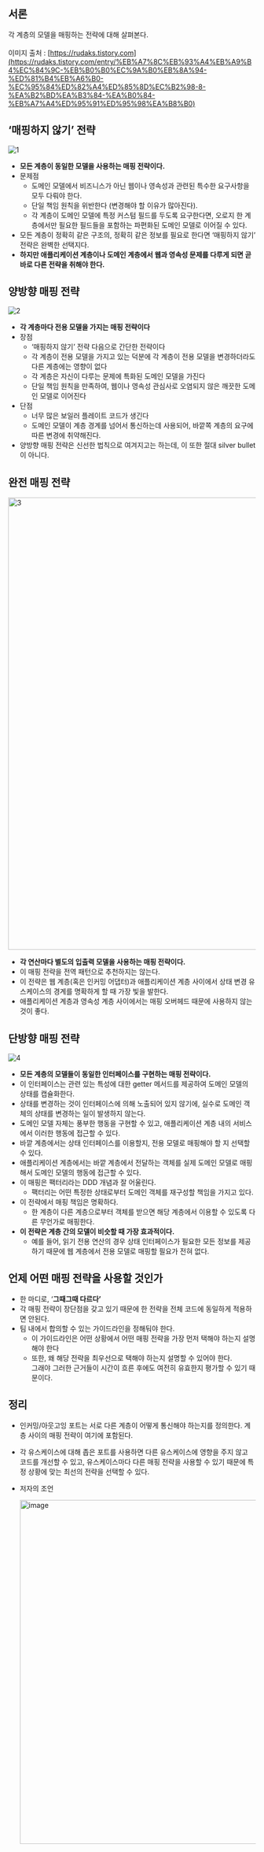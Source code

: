 ## 서론

각 계층의 모델을 매핑하는 전략에 대해 살펴본다.
<br><br>
이미지 출처 : [https://rudaks.tistory.com](https://rudaks.tistory.com/entry/%EB%A7%8C%EB%93%A4%EB%A9%B4%EC%84%9C-%EB%B0%B0%EC%9A%B0%EB%8A%94-%ED%81%B4%EB%A6%B0-%EC%95%84%ED%82%A4%ED%85%8D%EC%B2%98-8-%EA%B2%BD%EA%B3%84-%EA%B0%84-%EB%A7%A4%ED%95%91%ED%95%98%EA%B8%B0)

## ‘매핑하지 않기’ 전략

![1](https://github.com/csct3434/study/assets/107951175/4eb8073b-de69-497b-8557-f5a8cb01e480)

- **모든 계층이 동일한 모델을 사용하는 매핑 전략이다.**
- 문제점
    - 도메인 모델에서 비즈니스가 아닌 웹이나 영속성과 관련된 특수한 요구사항을 모두 다뤄야 한다.
    - 단일 책임 원칙을 위반한다 (변경해야 할 이유가 많아진다).
    - 각 계층이 도메인 모델에 특정 커스텀 필드를 두도록 요구한다면, 오로지 한 계층에서만 필요한 필드들을 포함하는 파편화된 도메인 모델로 이어질 수 있다.
- 모든 계층이 정확히 같은 구조의, 정확히 같은 정보를 필요로 한다면 ‘매핑하지 않기’ 전략은 완벽한 선택지다.
- **하지만 애플리케이션 계층이나 도메인 계층에서 웹과 영속성 문제를 다루게 되면 곧바로 다른 전략을 취해야 한다.**

## 양방향 매핑 전략

![2](https://github.com/csct3434/study/assets/107951175/b91d0afe-ea6c-46c4-bc6f-e301f17f8be1)

- **각 계층마다 전용 모델을 가지는 매핑 전략이다**
- 장점
    - ‘매핑하지 않기’ 전략 다음으로 간단한 전략이다
    - 각 계층이 전용 모델을 가지고 있는 덕분에 각 계층이 전용 모델을 변경하더라도 다른 계층에는 영향이 없다
    - 각 계층은 자신이 다루는 문제에 특화된 도메인 모델을 가진다
    - 단일 책임 원칙을 만족하여, 웹이나 영속성 관심사로 오염되지 않은 깨끗한 도메인 모델로 이어진다
- 단점
    - 너무 많은 보일러 플레이트 코드가 생긴다
    - 도메인 모델이 계층 경계를 넘어서 통신하는데 사용되어, 바깥쪽 계층의 요구에 따른 변경에 취약해진다.
- 양방향 매핑 전략은 신선한 법칙으로 여겨지고는 하는데, 이 또한 절대 silver bullet이 아니다.

## 완전 매핑 전략

<img width="919" alt="3" src="https://github.com/csct3434/study/assets/107951175/9899356d-2963-4b9f-95f3-3e075184f7d1">

- **각 연산마다 별도의 입출력 모델을 사용하는 매핑 전략이다.**
- 이 매핑 전략을 전역 패턴으로 추천하지는 않는다.
- 이 전략은 웹 계층(혹은 인커밍 어댑터)과 애플리케이션 계층 사이에서 상태 변경 유스케이스의 경계를 명확하게 할 때 가장 빛을 발한다.
- 애플리케이션 계층과 영속성 계층 사이에서는 매핑 오버헤드 때문에 사용하지 않는 것이 좋다.

## 단방향 매핑 전략

![4](https://github.com/csct3434/study/assets/107951175/32935931-ad79-4408-802c-34920a31134e)

- **모든 계층의 모델들이 동일한 인터페이스를 구현하는 매핑 전략이다.**
- 이 인터페이스는 관련 있는 특성에 대한 getter 메서드를 제공하여 도메인 모델의 상태를 캡슐화한다.
- 상태를 변경하는 것이 인터페이스에 의해 노출되어 있지 않기에, 실수로 도메인 객체의 상태를 변경하는 일이 발생하지 않는다.
- 도메인 모델 자체는 풍부한 행동을 구현할 수 있고, 애플리케이션 계층 내의 서비스에서 이러한 행동에 접근할 수 있다.
- 바깥 계층에서는 상태 인터페이스를 이용할지, 전용 모델로 매핑해야 할 지 선택할 수 있다.
- 애플리케이션 계층에서는 바깥 계층에서 전달하는 객체를 실제 도메인 모델로 매핑해서 도메인 모델의 행동에 접근할 수 있다.
- 이 매핑은 팩터리라는 DDD 개념과 잘 어울린다.
    - 팩터리는 어떤 특정한 상태로부터 도메인 객체를 재구성할 책임을 가지고 있다.
- 이 전략에서 매핑 책임은 명확하다.
  - 한 계층이 다른 계층으로부터 객체를 받으면 해당 계층에서 이용할 수 있도록 다른 무언가로 매핑한다.
- **이 전략은 계층 간의 모델이 비슷할 때 가장 효과적이다.**
    - 예를 들어, 읽기 전용 연산의 경우 상태 인터페이스가 필요한 모든 정보를 제공하기 때문에 웹 계층에서 전용 모델로 매핑할 필요가 전혀 없다.

## 언제 어떤 매핑 전략을 사용할 것인가

- 한 마디로, ‘**그때그때 다르다’**
- 각 매핑 전략이 장단점을 갖고 있기 때문에 한 전략을 전체 코드에 동일하게 적용하면 안된다.
- 팀 내에서 합의할 수 있는 가이드라인을 정해둬야 한다.
    - 이 가이드라인은 어떤 상황에서 어떤 매핑 전략을 가장 먼저 택해야 하는지 설명해야 한다
    - 또한, 왜 해당 전략을 최우선으로 택해야 하는지 설명할 수 있어야 한다.<br>
      그래야 그러한 근거들이 시간이 흐른 후에도 여전히 유효한지 평가할 수 있기 때문이다.

## 정리

- 인커밍/아웃고잉 포트는 서로 다른 계층이 어떻게 통신해야 하는지를 정의한다. 계층 사이의 매핑 전략이 여기에 포함된다.
- 각 유스케이스에 대해 좁은 포트를 사용하면 다른 유스케이스에 영향을 주지 않고 코드를 개선할 수 있고, 유스케이스마다 다른 매핑 전략을 사용할 수 있기 때문에 특정 상황에 맞는 최선의 전략을 선택할 수 있다.
- 저자의 조언

  <img width="699" alt="image" src="https://github.com/csct3434/study/assets/107951175/d3892168-cdb8-4043-b13b-80b3572a8d0a">

